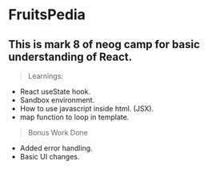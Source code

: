 # FruitsPedia
## This is mark 8  of neog camp for basic understanding of React.
>Learnings:
- React useState hook.
- Sandbox environment.
- How to use javascript inside html. (JSX).
- map function to loop in template.


> Bonus Work Done
- Added error handling.
- Basic UI changes.

